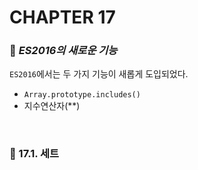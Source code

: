 #  CHAPTER 17

###  :pencil: ***ES2016의 새로운 기능***

`ES2016`에서는 두 가지 기능이 새롭게 도입되었다.

- `Array.prototype.includes()`
- 지수연산자(**)

<br>

### :page_facing_up: 17.1. 세트

